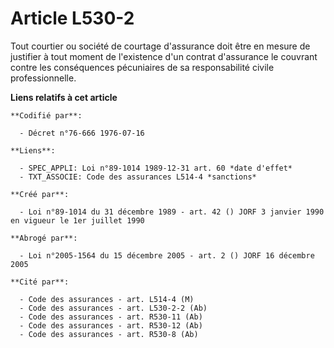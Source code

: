 # Article L530-2

Tout courtier ou société de courtage d'assurance doit être en mesure de justifier à tout moment de l'existence d'un contrat
d'assurance le couvrant contre les conséquences pécuniaires de sa responsabilité civile professionnelle.

**Liens relatifs à cet article**

	**Codifié par**:

	  - Décret n°76-666 1976-07-16

	**Liens**:

	  - SPEC_APPLI: Loi n°89-1014 1989-12-31 art. 60 *date d'effet*
	  - TXT_ASSOCIE: Code des assurances L514-4 *sanctions*

	**Créé par**:

	  - Loi n°89-1014 du 31 décembre 1989 - art. 42 () JORF 3 janvier 1990 en vigueur le 1er juillet 1990

	**Abrogé par**:

	  - Loi n°2005-1564 du 15 décembre 2005 - art. 2 () JORF 16 décembre 2005

	**Cité par**:

	  - Code des assurances - art. L514-4 (M)
	  - Code des assurances - art. L530-2-2 (Ab)
	  - Code des assurances - art. R530-11 (Ab)
	  - Code des assurances - art. R530-12 (Ab)
	  - Code des assurances - art. R530-8 (Ab)

